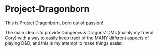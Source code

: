 # Project-Dragonborn

This is Project Dragonborn, born out of passion!

The main idea is to provide Dungeons & Dragons' DMs (mainly my friend Cory) with a way
to easily keep track of the MANY different aspects of playing D&D, and this is my attempt
to make things easier.
